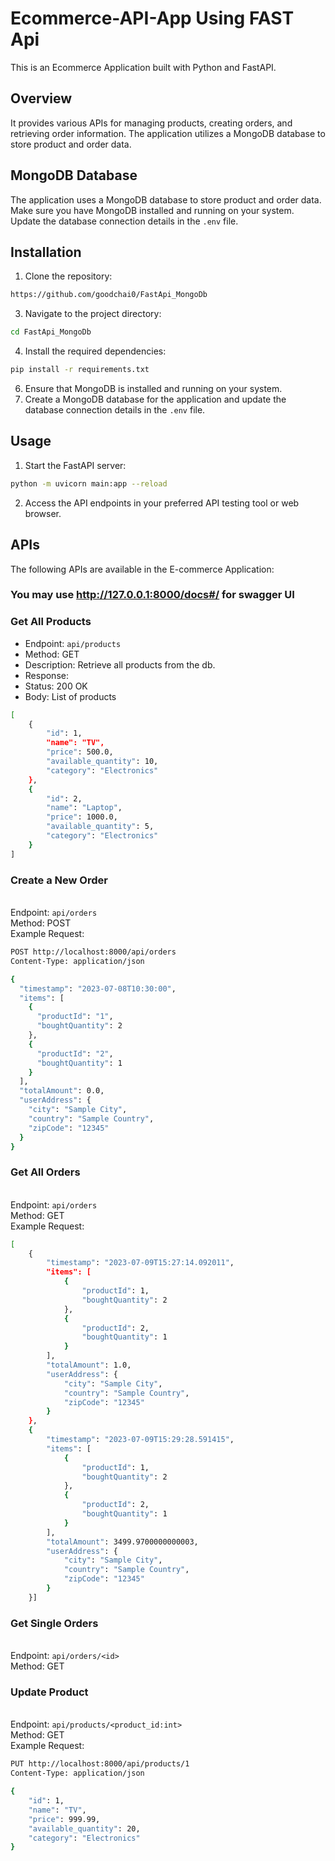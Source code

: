 # Ecommerce-API-App Using FAST Api

This is an Ecommerce Application built with Python and FastAPI.

## Overview

It provides various APIs for managing products, creating orders, and retrieving order information. The application utilizes a MongoDB database to store product and order data.

## MongoDB Database

The application uses a MongoDB database to store product and order data. Make sure you have MongoDB installed and running on your system. Update the database connection details in the `.env` file.

## Installation

1. Clone the repository:
```bash
https://github.com/goodchai0/FastApi_MongoDb
```

3. Navigate to the project directory:
```bash
cd FastApi_MongoDb
```

4. Install the required dependencies:
```bash
pip install -r requirements.txt
```

6. Ensure that MongoDB is installed and running on your system.
7. Create a MongoDB database for the application and update the database connection details in the `.env` file.

## Usage

1. Start the FastAPI server:
```bash
python -m uvicorn main:app --reload
```
2. Access the API endpoints in your preferred API testing tool or web browser.

## APIs

The following APIs are available in the E-commerce Application:

### You may use http://127.0.0.1:8000/docs#/ for swagger UI 

### Get All Products

- Endpoint: `api/products`
- Method: GET
- Description: Retrieve all products from the db.
- Response:
 - Status: 200 OK
 - Body: List of products

```bash
[
    {
        "id": 1,
        "name": "TV",
        "price": 500.0,
        "available_quantity": 10,
        "category": "Electronics"
    },
    {
        "id": 2,
        "name": "Laptop",
        "price": 1000.0,
        "available_quantity": 5,
        "category": "Electronics"
    }
]
```


### Create a New Order
<br/>Endpoint: `api/orders`
<br/>Method: POST
<br/>Example Request:
```bash
POST http://localhost:8000/api/orders
Content-Type: application/json

{
  "timestamp": "2023-07-08T10:30:00",
  "items": [
    {
      "productId": "1",
      "boughtQuantity": 2
    },
    {
      "productId": "2",
      "boughtQuantity": 1
    }
  ],
  "totalAmount": 0.0,
  "userAddress": {
    "city": "Sample City",
    "country": "Sample Country",
    "zipCode": "12345"
  }
}

```

### Get All Orders
</br>Endpoint: `api/orders`
</br>Method: GET
</br>Example Request:
```bash
[
    {
        "timestamp": "2023-07-09T15:27:14.092011",
        "items": [
            {
                "productId": 1,
                "boughtQuantity": 2
            },
            {
                "productId": 2,
                "boughtQuantity": 1
            }
        ],
        "totalAmount": 1.0,
        "userAddress": {
            "city": "Sample City",
            "country": "Sample Country",
            "zipCode": "12345"
        }
    },
    {
        "timestamp": "2023-07-09T15:29:28.591415",
        "items": [
            {
                "productId": 1,
                "boughtQuantity": 2
            },
            {
                "productId": 2,
                "boughtQuantity": 1
            }
        ],
        "totalAmount": 3499.9700000000003,
        "userAddress": {
            "city": "Sample City",
            "country": "Sample Country",
            "zipCode": "12345"
        }
    }]
```

### Get Single Orders
</br>Endpoint: `api/orders/<id>`
</br>Method: GET

### Update Product
</br>Endpoint: `api/products/<product_id:int>`
</br>Method: GET
</br>Example Request:
```bash
PUT http://localhost:8000/api/products/1
Content-Type: application/json

{
    "id": 1,
    "name": "TV",
    "price": 999.99,
    "available_quantity": 20,
    "category": "Electronics"
}

```

